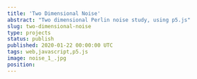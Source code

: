 ```yaml
---
title: 'Two Dimensional Noise'
abstract: "Two dimensional Perlin noise study, using p5.js"
slug: two-dimensional-noise
type: projects
status: publish
published: 2020-01-22 00:00:00 UTC
tags: web,javascript,p5.js
image: noise_1_.jpg
position: 
---
```

